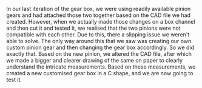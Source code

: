 In our last iteration of the gear box, we were using readily available pinion gears and had attached those two together based on the CAD file we had created. However, when we actually made those changes on a box channel and then cut it and tested it, we realised that the two pinions were not compatible with each other. Due to this, there a slipping issue we weren't able to solve. The only way around this that we saw was creating our own custom pinion gear and then changing the gear box accordingly. So we did exactly that. Based on the new pinion, we altered the CAD file, after which we made a bigger and clearer drawing of the same on paper to clearly understand the intricate measurements. Based on these measurements, we created a new customised gear box in a C shape, and we are now going to test it.
